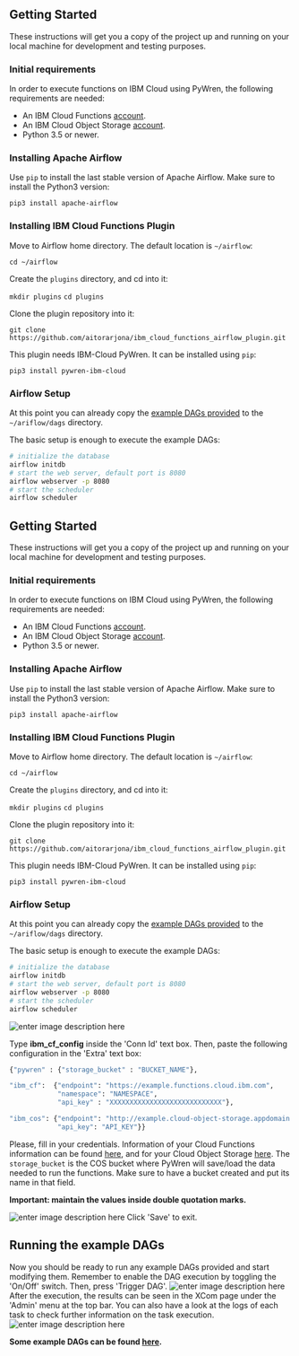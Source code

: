 
## Getting Started
These instructions will get you a copy of the project up and running on your local machine for development and testing purposes.

### Initial requirements
In order to execute functions on IBM Cloud using PyWren, the following requirements are needed:

- An IBM Cloud Functions [account](https://cloud.ibm.com/openwhisk/). 
- An IBM Cloud Object Storage [account](https://www.ibm.com/cloud/object-storage).
- Python 3.5 or newer.

### Installing Apache Airflow

Use `pip` to install the last stable version of Apache Airflow. Make sure to install the Python3 version:

```
pip3 install apache-airflow
```

### Installing IBM Cloud Functions Plugin

Move to Airflow home directory. The default location is `~/airflow`:

`cd ~/airflow`

Create the `plugins` directory, and cd into it:

`mkdir plugins`
`cd plugins`

Clone the plugin repository into it:

`git clone https://github.com/aitorarjona/ibm_cloud_functions_airflow_plugin.git`

This plugin needs IBM-Cloud PyWren. It can be installed using `pip`:

`pip3 install pywren-ibm-cloud`

### Airflow Setup

At this point you can already copy the [example DAGs provided](https://github.com/aitorarjona/ibm-cf_airflow-plugin_exampleDAGs) to the `~/ariflow/dags` directory.

The basic setup is enough to execute the example DAGs:

```bash
# initialize the database
airflow initdb
# start the web server, default port is 8080
airflow webserver -p 8080
# start the scheduler
airflow scheduler
```
## Getting Started
These instructions will get you a copy of the project up and running on your local machine for development and testing purposes.

### Initial requirements
In order to execute functions on IBM Cloud using PyWren, the following requirements are needed:

- An IBM Cloud Functions [account](https://cloud.ibm.com/openwhisk/). 
- An IBM Cloud Object Storage [account](https://www.ibm.com/cloud/object-storage).
- Python 3.5 or newer.

### Installing Apache Airflow

Use `pip` to install the last stable version of Apache Airflow. Make sure to install the Python3 version:

```
pip3 install apache-airflow
```

### Installing IBM Cloud Functions Plugin

Move to Airflow home directory. The default location is `~/airflow`:

`cd ~/airflow`

Create the `plugins` directory, and cd into it:

`mkdir plugins`
`cd plugins`

Clone the plugin repository into it:

`git clone https://github.com/aitorarjona/ibm_cloud_functions_airflow_plugin.git`

This plugin needs IBM-Cloud PyWren. It can be installed using `pip`:

`pip3 install pywren-ibm-cloud`

### Airflow Setup

At this point you can already copy the [example DAGs provided](https://github.com/aitorarjona/ibm-cf_airflow-plugin_exampleDAGs) to the `~/ariflow/dags` directory.

The basic setup is enough to execute the example DAGs:

```bash
# initialize the database
airflow initdb
# start the web server, default port is 8080
airflow webserver -p 8080
# start the scheduler
airflow scheduler
```

![enter image description here](https://i.ibb.co/rdWGC5Q/5.jpg)

Type **ibm_cf_config** inside the 'Conn Id' text box.
Then, paste the following configuration in the 'Extra' text box:
```python
{"pywren" : {"storage_bucket" : "BUCKET_NAME"},

"ibm_cf":  {"endpoint": "https://example.functions.cloud.ibm.com", 
            "namespace": "NAMESPACE", 
            "api_key" : "XXXXXXXXXXXXXXXXXXXXXXXXXXXX"}, 

"ibm_cos": {"endpoint": "http://example.cloud-object-storage.appdomain.cloud", 
            "api_key": "API_KEY"}}
```
Please, fill in your credentials. Information of your Cloud Functions information can be found [here](https://cloud.ibm.com/openwhisk/namespace-settings), and for your Cloud Object Storage [here](https://cloud.ibm.com/objectstorage/crn%3Av1%3Abluemix%3Apublic%3Acloud-object-storage%3Aglobal%3Aa%2F827fd5191c5d42fd9a719542dffeb22e%3Aec0fe42c-4100-4d60-8c48-310c8624c311%3A%3A?paneId=credentials). The `storage_bucket` is the COS bucket where PyWren will save/load the data needed to run the functions. Make sure to have a bucket created and put its name in that field.

**Important: maintain the values inside double quotation marks.**

![enter image description here](https://i.ibb.co/4Z9KKg8/6.jpg)
Click 'Save' to exit.

## Running the example DAGs

Now you should be ready to run any example DAGs provided and start modifying them.
Remember to enable the DAG execution by toggling the 'On/Off' switch. Then, press 'Trigger DAG'.
![enter image description here](https://i.ibb.co/qND28gx/2.jpg)
After the execution, the results can be seen in the XCom page under the 'Admin' menu at the top bar. You can also have a look at the logs of each task to check further information on the task execution.
![enter image description here](https://i.ibb.co/xHH9wB6/4.jpg)

**Some example DAGs can be found [here](https://github.com/aitorarjona/ibm-cf_airflow-plugin_exampleDAGs).**
